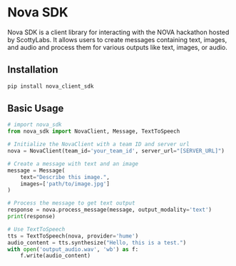 # Nova SDK

Nova SDK is a client library for interacting with the NOVA hackathon hosted by ScottyLabs. It allows users to create messages containing text, images, and audio and process them for various outputs like text, images, or audio.

## Installation

```bash
pip install nova_client_sdk
```

## Basic Usage

```python
# import nova_sdk
from nova_sdk import NovaClient, Message, TextToSpeech

# Initialize the NovaClient with a team ID and server url
nova = NovaClient(team_id='your_team_id', server_url="[SERVER_URL]")

# Create a message with text and an image
message = Message(
    text="Describe this image.",
    images=['path/to/image.jpg']
)

# Process the message to get text output
response = nova.process_message(message, output_modality='text')
print(response)

# Use TextToSpeech
tts = TextToSpeech(nova, provider='hume')
audio_content = tts.synthesize("Hello, this is a test.")
with open('output_audio.wav', 'wb') as f:
    f.write(audio_content)
```
